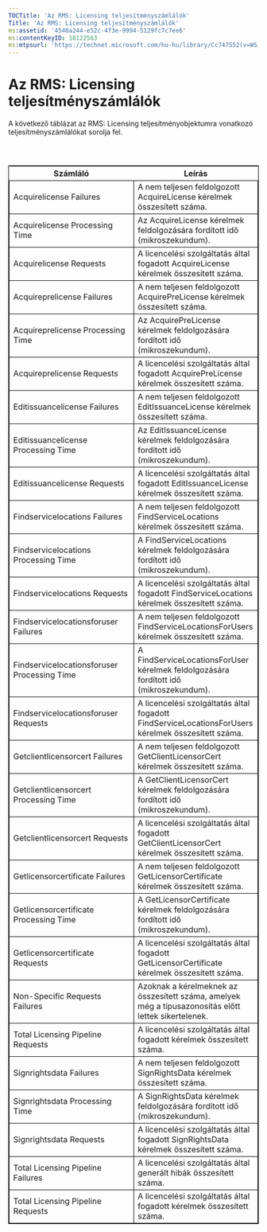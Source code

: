 ```yaml
---
TOCTitle: 'Az RMS: Licensing teljesítményszámlálók'
Title: 'Az RMS: Licensing teljesítményszámlálók'
ms:assetid: '4540a244-e52c-4f3e-9994-5129fc7c7ee6'
ms:contentKeyID: 18122563
ms:mtpsurl: 'https://technet.microsoft.com/hu-hu/library/Cc747552(v=WS.10)'
---
```


Az RMS: Licensing teljesítményszámlálók
=======================================

A következő táblázat az RMS: Licensing teljesítményobjektumra vonatkozó teljesítményszámlálókat sorolja fel.

###  

 
<table style="border:1px solid black;">
<colgroup>
<col width="50%" />
<col width="50%" />
</colgroup>
<thead>
<tr class="header">
<th>Számláló</th>
<th>Leírás</th>
</tr>
</thead>
<tbody>
<tr class="odd">
<td style="border:1px solid black;">Acquirelicense Failures</td>
<td style="border:1px solid black;">A nem teljesen feldolgozott AcquireLicense kérelmek összesített száma.</td>
</tr>
<tr class="even">
<td style="border:1px solid black;">Acquirelicense Processing Time</td>
<td style="border:1px solid black;">Az AcquireLicense kérelmek feldolgozására fordított idő (mikroszekundum).</td>
</tr>
<tr class="odd">
<td style="border:1px solid black;">Acquirelicense Requests</td>
<td style="border:1px solid black;">A licencelési szolgáltatás által fogadott AcquireLicense kérelmek összesített száma.</td>
</tr>
<tr class="even">
<td style="border:1px solid black;">Acquireprelicense Failures</td>
<td style="border:1px solid black;">A nem teljesen feldolgozott AcquirePreLicense kérelmek összesített száma.</td>
</tr>
<tr class="odd">
<td style="border:1px solid black;">Acquireprelicense Processing Time</td>
<td style="border:1px solid black;">Az AcquirePreLicense kérelmek feldolgozására fordított idő (mikroszekundum).</td>
</tr>
<tr class="even">
<td style="border:1px solid black;">Acquireprelicense Requests</td>
<td style="border:1px solid black;">A licencelési szolgáltatás által fogadott AcquirePreLicense kérelmek összesített száma.</td>
</tr>
<tr class="odd">
<td style="border:1px solid black;">Editissuancelicense Failures</td>
<td style="border:1px solid black;">A nem teljesen feldolgozott EditIssuanceLicense kérelmek összesített száma.</td>
</tr>
<tr class="even">
<td style="border:1px solid black;">Editissuancelicense Processing Time</td>
<td style="border:1px solid black;">Az EditIssuanceLicense kérelmek feldolgozására fordított idő (mikroszekundum).</td>
</tr>
<tr class="odd">
<td style="border:1px solid black;">Editissuancelicense Requests</td>
<td style="border:1px solid black;">A licencelési szolgáltatás által fogadott EditIssuanceLicense kérelmek összesített száma.</td>
</tr>
<tr class="even">
<td style="border:1px solid black;">Findservicelocations Failures</td>
<td style="border:1px solid black;">A nem teljesen feldolgozott FindServiceLocations kérelmek összesített száma.</td>
</tr>
<tr class="odd">
<td style="border:1px solid black;">Findservicelocations Processing Time</td>
<td style="border:1px solid black;">A FindServiceLocations kérelmek feldolgozására fordított idő (mikroszekundum).</td>
</tr>
<tr class="even">
<td style="border:1px solid black;">Findservicelocations Requests</td>
<td style="border:1px solid black;">A licencelési szolgáltatás által fogadott FindServiceLocations kérelmek összesített száma.</td>
</tr>
<tr class="odd">
<td style="border:1px solid black;">Findservicelocationsforuser Failures</td>
<td style="border:1px solid black;">A nem teljesen feldolgozott FindServiceLocationsForUsers kérelmek összesített száma.</td>
</tr>
<tr class="even">
<td style="border:1px solid black;">Findservicelocationsforuser Processing Time</td>
<td style="border:1px solid black;">A FindServiceLocationsForUser kérelmek feldolgozására fordított idő (mikroszekundum).</td>
</tr>
<tr class="odd">
<td style="border:1px solid black;">Findservicelocationsforuser Requests</td>
<td style="border:1px solid black;">A licencelési szolgáltatás által fogadott FindServiceLocationsForUsers kérelmek összesített száma.</td>
</tr>
<tr class="even">
<td style="border:1px solid black;">Getclientlicensorcert Failures</td>
<td style="border:1px solid black;">A nem teljesen feldolgozott GetClientLicensorCert kérelmek összesített száma.</td>
</tr>
<tr class="odd">
<td style="border:1px solid black;">Getclientlicensorcert Processing Time</td>
<td style="border:1px solid black;">A GetClientLicensorCert kérelmek feldolgozására fordított idő (mikroszekundum).</td>
</tr>
<tr class="even">
<td style="border:1px solid black;">Getclientlicensorcert Requests</td>
<td style="border:1px solid black;">A licencelési szolgáltatás által fogadott GetClientLicensorCert kérelmek összesített száma.</td>
</tr>
<tr class="odd">
<td style="border:1px solid black;">Getlicensorcertificate Failures</td>
<td style="border:1px solid black;">A nem teljesen feldolgozott GetLicensorCertificate kérelmek összesített száma.</td>
</tr>
<tr class="even">
<td style="border:1px solid black;">Getlicensorcertificate Processing Time</td>
<td style="border:1px solid black;">A GetLicensorCertificate kérelmek feldolgozására fordított idő (mikroszekundum).</td>
</tr>
<tr class="odd">
<td style="border:1px solid black;">Getlicensorcertificate Requests</td>
<td style="border:1px solid black;">A licencelési szolgáltatás által fogadott GetLicensorCertificate kérelmek összesített száma.</td>
</tr>
<tr class="even">
<td style="border:1px solid black;">Non-Specific Requests Failures</td>
<td style="border:1px solid black;">Azoknak a kérelmeknek az összesített száma, amelyek még a típusazonosítás előtt lettek sikertelenek.</td>
</tr>
<tr class="odd">
<td style="border:1px solid black;">Total Licensing Pipeline Requests</td>
<td style="border:1px solid black;">A licencelési szolgáltatás által fogadott kérelmek összesített száma.</td>
</tr>
<tr class="even">
<td style="border:1px solid black;">Signrightsdata Failures</td>
<td style="border:1px solid black;">A nem teljesen feldolgozott SignRightsData kérelmek összesített száma.</td>
</tr>
<tr class="odd">
<td style="border:1px solid black;">Signrightsdata Processing Time</td>
<td style="border:1px solid black;">A SignRightsData kérelmek feldolgozására fordított idő (mikroszekundum).</td>
</tr>
<tr class="even">
<td style="border:1px solid black;">Signrightsdata Requests</td>
<td style="border:1px solid black;">A licencelési szolgáltatás által fogadott SignRightsData kérelmek összesített száma.</td>
</tr>
<tr class="odd">
<td style="border:1px solid black;">Total Licensing Pipeline Failures</td>
<td style="border:1px solid black;">A licencelési szolgáltatás által generált hibák összesített száma.</td>
</tr>
<tr class="even">
<td style="border:1px solid black;">Total Licensing Pipeline Requests</td>
<td style="border:1px solid black;">A licencelési szolgáltatás által fogadott kérelmek összesített száma.</td>
</tr>
</tbody>
</table>
